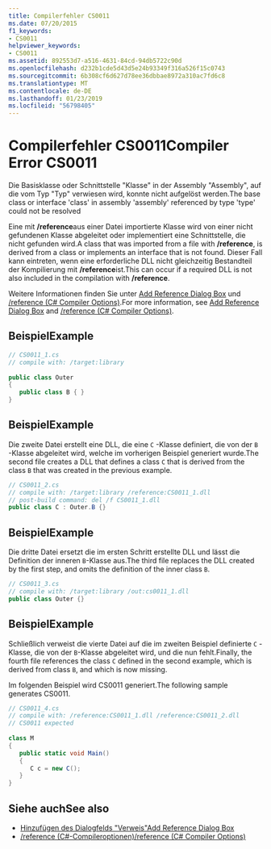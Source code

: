 ```yaml
---
title: Compilerfehler CS0011
ms.date: 07/20/2015
f1_keywords:
- CS0011
helpviewer_keywords:
- CS0011
ms.assetid: 892553d7-a516-4631-84cd-94db5722c90d
ms.openlocfilehash: d232b1cde5d43d5e24b93349f316a526f15c0743
ms.sourcegitcommit: 6b308cf6d627d78ee36dbbae8972a310ac7fd6c8
ms.translationtype: MT
ms.contentlocale: de-DE
ms.lasthandoff: 01/23/2019
ms.locfileid: "56798405"
---
```

# <a name="compiler-error-cs0011"></a><span data-ttu-id="dd555-102">Compilerfehler CS0011</span><span class="sxs-lookup"><span data-stu-id="dd555-102">Compiler Error CS0011</span></span>
<span data-ttu-id="dd555-103">Die Basisklasse oder Schnittstelle "Klasse" in der Assembly "Assembly", auf die vom Typ "Typ" verwiesen wird, konnte nicht aufgelöst werden.</span><span class="sxs-lookup"><span data-stu-id="dd555-103">The base class or interface 'class' in assembly 'assembly' referenced by type 'type' could not be resolved</span></span>  
  
 <span data-ttu-id="dd555-104">Eine mit **/reference**aus einer Datei importierte Klasse wird von einer nicht gefundenen Klasse abgeleitet oder implementiert eine Schnittstelle, die nicht gefunden wird.</span><span class="sxs-lookup"><span data-stu-id="dd555-104">A class that was imported from a file with **/reference**, is derived from a class or implements an interface that is not found.</span></span> <span data-ttu-id="dd555-105">Dieser Fall kann eintreten, wenn eine erforderliche DLL nicht gleichzeitig Bestandteil der Kompilierung mit **/reference**ist.</span><span class="sxs-lookup"><span data-stu-id="dd555-105">This can occur if a required DLL is not also included in the compilation with **/reference**.</span></span>  
  
 <span data-ttu-id="dd555-106">Weitere Informationen finden Sie unter [Add Reference Dialog Box](/visualstudio/ide/how-to-add-or-remove-references-by-using-the-reference-manager) und [/reference (C# Compiler Options)](../../csharp/language-reference/compiler-options/reference-compiler-option.md).</span><span class="sxs-lookup"><span data-stu-id="dd555-106">For more information, see [Add Reference Dialog Box](/visualstudio/ide/how-to-add-or-remove-references-by-using-the-reference-manager) and [/reference (C# Compiler Options)](../../csharp/language-reference/compiler-options/reference-compiler-option.md).</span></span>  
  
## <a name="example"></a><span data-ttu-id="dd555-107">Beispiel</span><span class="sxs-lookup"><span data-stu-id="dd555-107">Example</span></span>  
  
```csharp  
// CS0011_1.cs  
// compile with: /target:library  
  
public class Outer   
{  
   public class B { }  
}  
```  
  
## <a name="example"></a><span data-ttu-id="dd555-108">Beispiel</span><span class="sxs-lookup"><span data-stu-id="dd555-108">Example</span></span>  
 <span data-ttu-id="dd555-109">Die zweite Datei erstellt eine DLL, die eine `C` -Klasse definiert, die von der `B` -Klasse abgeleitet wird, welche im vorherigen Beispiel generiert wurde.</span><span class="sxs-lookup"><span data-stu-id="dd555-109">The second file creates a DLL that defines a class `C` that is derived from the class `B` that was created in the previous example.</span></span>  
  
```csharp  
// CS0011_2.cs  
// compile with: /target:library /reference:CS0011_1.dll  
// post-build command: del /f CS0011_1.dll  
public class C : Outer.B {}  
```  
  
## <a name="example"></a><span data-ttu-id="dd555-110">Beispiel</span><span class="sxs-lookup"><span data-stu-id="dd555-110">Example</span></span>  
 <span data-ttu-id="dd555-111">Die dritte Datei ersetzt die im ersten Schritt erstellte DLL und lässt die Definition der inneren `B`-Klasse aus.</span><span class="sxs-lookup"><span data-stu-id="dd555-111">The third file replaces the DLL created by the first step, and omits the definition of the inner class `B`.</span></span>  
  
```csharp  
// CS0011_3.cs  
// compile with: /target:library /out:cs0011_1.dll  
public class Outer {}  
```  
  
## <a name="example"></a><span data-ttu-id="dd555-112">Beispiel</span><span class="sxs-lookup"><span data-stu-id="dd555-112">Example</span></span>  
 <span data-ttu-id="dd555-113">Schließlich verweist die vierte Datei auf die im zweiten Beispiel definierte `C` -Klasse, die von der `B`-Klasse abgeleitet wird, und die nun fehlt.</span><span class="sxs-lookup"><span data-stu-id="dd555-113">Finally, the fourth file references the class `C` defined in the second example, which is derived from class `B`, and which is now missing.</span></span>  
  
 <span data-ttu-id="dd555-114">Im folgenden Beispiel wird CS0011 generiert.</span><span class="sxs-lookup"><span data-stu-id="dd555-114">The following sample generates CS0011.</span></span>  
  
```csharp  
// CS0011_4.cs  
// compile with: /reference:CS0011_1.dll /reference:CS0011_2.dll  
// CS0011 expected  
  
class M  
{  
   public static void Main()  
   {  
      C c = new C();  
   }  
}  
```  
  
## <a name="see-also"></a><span data-ttu-id="dd555-115">Siehe auch</span><span class="sxs-lookup"><span data-stu-id="dd555-115">See also</span></span>

- [<span data-ttu-id="dd555-116">Hinzufügen des Dialogfelds "Verweis"</span><span class="sxs-lookup"><span data-stu-id="dd555-116">Add Reference Dialog Box</span></span>](/visualstudio/ide/how-to-add-or-remove-references-by-using-the-reference-manager)
- [<span data-ttu-id="dd555-117">/reference (C#-Compileroptionen)</span><span class="sxs-lookup"><span data-stu-id="dd555-117">/reference (C# Compiler Options)</span></span>](../../csharp/language-reference/compiler-options/reference-compiler-option.md)
